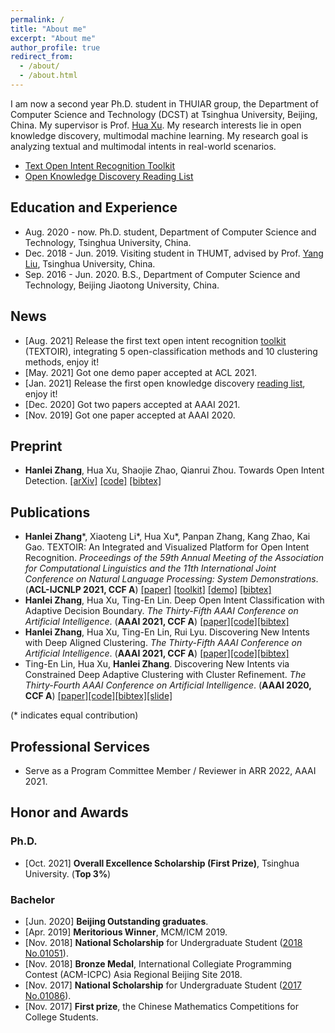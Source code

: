 ```yaml
---
permalink: /
title: "About me"
excerpt: "About me"
author_profile: true
redirect_from: 
  - /about/
  - /about.html
---
```


I am now a second year Ph.D. student in THUIAR group, the Department of Computer Science and Technology (DCST) at Tsinghua University, Beijing, China. My supervisor is Prof. [Hua Xu](https://thu-xuhua.github.io/). My research interests lie in open knowledge discovery, multimodal machine learning. My research goal is analyzing textual and multimodal intents in real-world scenarios.

* [Text Open Intent Recognition Toolkit](https://github.com/thuiar/TEXTOIR)
* [Open Knowledge Discovery Reading List](https://github.com/thuiar/OKD-Reading-List)

## Education and Experience
* Aug. 2020 - now. Ph.D. student, Department of Computer Science and Technology, Tsinghua University, China.
* Dec. 2018 - Jun. 2019. Visiting student in THUMT, advised by Prof. [Yang Liu](http://nlp.csai.tsinghua.edu.cn/~ly/), Tsinghua University, China.
* Sep. 2016 - Jun. 2020. B.S., Department of Computer Science and Technology, Beijing Jiaotong University, China.

## News
* [Aug. 2021] Release the first text open intent recognition [toolkit](https://github.com/thuiar/TEXTOIR) (TEXTOIR), integrating 5 open-classification methods and 10 clustering methods, enjoy it!
* [May. 2021] Got one demo paper accepted at ACL 2021.
* [Jan. 2021] Release the first open knowledge discovery [reading list](https://github.com/thuiar/OKD-Reading-List), enjoy it!
* [Dec. 2020] Got two papers accepted at AAAI 2021.
* [Nov. 2019] Got one paper accepted at AAAI 2020.

## Preprint

* <strong>Hanlei Zhang</strong>, Hua Xu, Shaojie Zhao, Qianrui Zhou. Towards Open Intent Detection. [[arXiv]](https://arxiv.org/pdf/2203.05823.pdf) [[code]](https://github.com/thuiar/TEXTOIR/tree/main/open_intent_detection) [[bibtex]](/files/Preprint/Open_Intent_Detection.bib)

## Publications

* <strong>Hanlei Zhang</strong>\*, Xiaoteng Li\*, Hua Xu\*, Panpan Zhang, Kang Zhao, Kai Gao. TEXTOIR: An Integrated and Visualized Platform for Open Intent Recognition. <i>Proceedings of the 59th Annual Meeting of the Association for Computational Linguistics and the 11th International Joint Conference on Natural Language Processing: System Demonstrations</i>. (<strong>ACL-IJCNLP 2021, CCF A</strong>)  [[paper]](https://aclanthology.org/2021.acl-demo.20.pdf) [[toolkit]](https://github.com/thuiar/TEXTOIR) [[demo]](https://github.com/thuiar/TEXTOIR-DEMO) [[bibtex]](/files/ACL21-TEXTOIR/TEXTOIR.bib)
* <strong>Hanlei Zhang</strong>, Hua Xu, Ting-En Lin. Deep Open Intent Classification with Adaptive Decision Boundary. <i>The Thirty-Fifth AAAI Conference on Artificial Intelligence</i>. (<strong>AAAI 2021, CCF A</strong>)  [[paper]](https://arxiv.org/pdf/2012.10209.pdf)[[code]](https://github.com/thuiar/Adaptive-Decision-Boundary)[[bibtex]](/files/AAAI21-DeepOpen/open.bib)
* <strong>Hanlei Zhang</strong>, Hua Xu, Ting-En Lin, Rui Lyu. Discovering New Intents with Deep Aligned Clustering. <i>The Thirty-Fifth AAAI Conference on Artificial Intelligence</i>. (<strong>AAAI 2021, CCF A</strong>)  [[paper]](https://arxiv.org/pdf/2012.08987.pdf)[[code]](https://github.com/thuiar/DeepAligned-Clustering)[[bibtex]](/files/AAAI21-DeepAligned/aligned.bib)
* Ting-En Lin, Hua Xu, <strong>Hanlei Zhang</strong>. Discovering New Intents via Constrained Deep Adaptive Clustering with Cluster Refinement. <i>The Thirty-Fourth AAAI Conference on Artificial Intelligence</i>. (<strong>AAAI 2020, CCF A</strong>) [[paper]](https://arxiv.org/pdf/1911.08891.pdf)[[code]](https://github.com/thuiar/CDAC-plus)[[bibtex]](/files/AAAI20-CDAC+/CDAC+.bib)[[slide]](/files/AAAI20-CDAC+/slices.pdf)

(\* indicates equal contribution)

## Professional Services

* Serve as a Program Committee Member / Reviewer in ARR 2022, AAAI 2021. 

## Honor and Awards

### Ph.D.
* [Oct. 2021] <strong>Overall Excellence Scholarship (First Prize)</strong>, Tsinghua University. (**Top 3%**)

### Bachelor
* [Jun. 2020] <strong>Beijing Outstanding graduates</strong>. 
* [Apr. 2019] <strong>Meritorious Winner</strong>, MCM/ICM 2019.
* [Nov. 2018] <strong>National Scholarship</strong> for Undergraduate Student ([2018 No.01051](http://www.moe.gov.cn/srcsite/A05/s7505/201811/t20181114_354826.html)). 
* [Nov. 2018] <strong>Bronze Medal</strong>, International Collegiate Programming Contest (ACM-ICPC) Asia Regional Beijing Site 2018.
* [Nov. 2017] <strong>National Scholarship</strong> for Undergraduate Student ([2017 No.01086](http://www.moe.gov.cn/srcsite/A05/s7505/201711/t20171108_318697.html)).
* [Nov. 2017] <strong>First prize</strong>, the Chinese Mathematics Competitions for College Students. 

&nbsp;&nbsp;&nbsp;&nbsp;&nbsp;&nbsp;&nbsp;&nbsp;
<script type='text/javascript' id='clustrmaps' src='//cdn.clustrmaps.com/map_v2.js?cl=ffffff&w=350&t=tt&d=6oKT70Jy08qPF_EXR7PXexVX1X5I8S5uiTIntTb87ic&cmo=ff5353&cmn=ff5353'></script>
